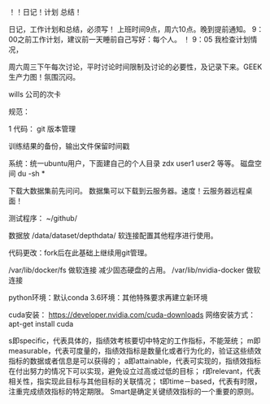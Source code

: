 













！！日记！计划  总结！

日记，工作计划和总结，必须写！
上班时间9点，周六10点。晚到提前通知。
9：00之前工作计划，建议前一天睡前自己写好：每个人。 ！
9：05 我检查计划情况，



周六周三下午每次讨论，平时讨论时间限制及讨论的必要性，及记录下来。GEEK生产力图！氛围沉闷。

wills 公司的次卡










规范：

1 代码： git 版本管理

训练结果的备份，输出文件保留时间戳

系统：统一ubuntu用户，下面建自己的个人目录  zdx user1 user2 等等。
磁盘空间  du -sh  *

下载大数据集前先问问。
数据集可以下载到云服务器。速度！云服务器远程桌面！

测试程序：  ~/github/

数据放  /data/dataset/depthdata/   软连接配置其他程序进行使用。

代码更改：fork后在此基础上继续用git管理。

/var/lib/docker/fs  做软连接 减少固态硬盘的占用。
/var/lib/nvidia-docker 做软连接

python环境：默认conda 3.6环境：其他特殊要求再建立新环境



cuda安装：  https://developer.nvidia.com/cuda-downloads   网络安装方式： apt-get install cuda





s即specific，代表具体的，指绩效考核要切中特定的工作指标，不能笼统；
m即measurable，代表可度量的，指绩效指标是数量化或者行为化的，验证这些绩效指标的数据或者信息是可以获得的；
a即attainable，代表可实现的，指绩效指标在付出努力的情况下可以实现，避免设立过高或过低的目标；
r即relevant，代表相关性，指实现此目标与其他目标的关联情况；
t即time－based，代表有时限，注重完成绩效指标的特定期限。
Smart是确定关键绩效指标的一个重要的原则。


